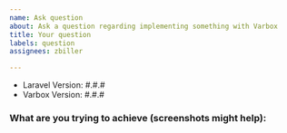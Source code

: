 ```yaml
---
name: Ask question
about: Ask a question regarding implementing something with Varbox
title: Your question
labels: question
assignees: zbiller

---
```


- Laravel Version: #.#.#
- Varbox Version: #.#.#

### What are you trying to achieve (screenshots might help):
